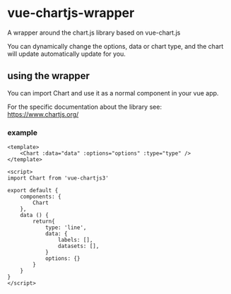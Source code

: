 # vue-chartjs-wrapper
A wrapper around the chart.js library based on vue-chart.js

You can dynamically change the options, data or chart type, and the chart will update automatically update for you.

## using the wrapper
You can import Chart and use it as a normal component in your vue app.

For the specific documentation about the library see: https://www.chartjs.org/

### example
    <template>
        <Chart :data="data" :options="options" :type="type" /> 
    </template>
    
    <script>
    import Chart from 'vue-chartjs3'
       
    export default {
        components: {
            Chart
        },
        data () {
            return{
                type: 'line',
                data: {
                    labels: [],
                    datasets: [],
                }
                options: {}
            }
        }
    }
    </script>

